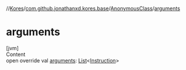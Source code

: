 //[Kores](../../index.md)/[com.github.jonathanxd.kores.base](../index.md)/[AnonymousClass](index.md)/[arguments](arguments.md)



# arguments  
[jvm]  
Content  
open override val [arguments](arguments.md): [List](https://kotlinlang.org/api/latest/jvm/stdlib/kotlin.collections/-list/index.html)<[Instruction](../../com.github.jonathanxd.kores/-instruction/index.md)>  




